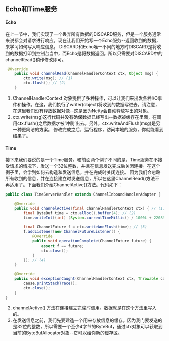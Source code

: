 ## Echo和Time服务
#### Echo
在上一节中，我们实现了一个丢弃所有数据的DISCARD服务，但是一个服务通常来说都会对请求进行响应。现在让我们开始写一个Echo服务--返回收到的数据，来学习如何写入响应信息。
DISCARD和Echo唯一不同的地方时DISCARD是将收到的数据打印到控制台当中，而Echo是将数据返回。所以只需要对DISCARD中的channelRead()稍作修改即可。
```java
 @Override
    public void channelRead(ChannelHandlerContext ctx, Object msg) {
        ctx.write(msg); // (1)
        ctx.flush(); // (2)
    }
```
1. ChannelHandlerContext 对象提供了多种操作，可以让我们来出发各种I/O事件和操作。在这，我们执行了writer(object)将收到的数据写进去。请注意，在这里我们没有释放数据对像--这是因为Netty会自动释放写出的对象。
1. ctx.write(msg)这行代码并没有确保数据已经写出--数据被缓存在里面，在调用ctx.flush()之后数据才被‘冲刷’出去。另外，ctx.writeAndFlush(msg)是另一种更简洁的方案。
修改完成之后，运行程序，访问本地的服务，你就能看到结果了。
#### Time
接下来我们要说的是一个Time服务。和前面两个例子不同的是，Time服务在不接受请求的情况下，发送一个32位整数，并且在信息发送完成后关闭连接。在这个例子里，会学到如何去构造和发送信息，并在完成时关闭连接。
因为我们会忽略所有收到的信息，并在连接建立时发送信息，所以在这里ChannelRead()方法不再适用了。下面我们介绍ChannelActive()方法。代码如下：
```java
public class TimeServerHandler extends ChannelInboundHandlerAdapter {

    @Override
    public void channelActive(final ChannelHandlerContext ctx) { // (1)
        final ByteBuf time = ctx.alloc().buffer(4); // (2)
        time.writeInt((int) (System.currentTimeMillis() / 1000L + 2208988800L));
        
        final ChannelFuture f = ctx.writeAndFlush(time); // (3)
        f.addListener(new ChannelFutureListener() {
            @Override
            public void operationComplete(ChannelFuture future) {
                assert f == future;
                ctx.close();
            }
        }); // (4)
    }
    
    @Override
    public void exceptionCaught(ChannelHandlerContext ctx, Throwable cause) {
        cause.printStackTrace();
        ctx.close();
    }
}
```
2. channelActive() 方法在连接建立完成时调用。数据就是在这个方法里写入的。
2. 在发送信息之前，我们先要建造一个用来存放信息的缓存。因为我门要发送的是32位的整数，所以需要一个至少4字节的ByteBuf，通过ctx对象可以获取到当前的ByteBufAllocator对象--它可以给你新的缓存区。